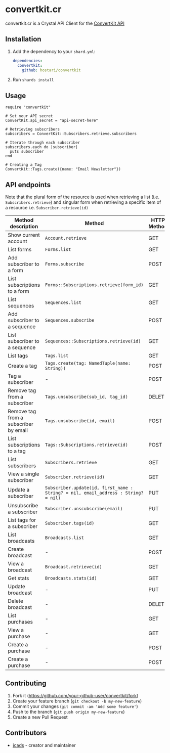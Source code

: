 # convertkit.cr

convertkit.cr is a Crystal API Client for the [ConvertKit API](https://developers.convertkit.com/)

## Installation

1. Add the dependency to your `shard.yml`:

   ```yaml
   dependencies:
     convertkit:
       github: hostari/convertkit
   ```

2. Run `shards install`

## Usage

```crystal
require "convertkit"

# Set your API secret
ConvertKit.api_secret = "api-secret-here"

# Retrieving subscribers
subscribers = ConvertKit::Subscribers.retrieve.subscribers

# Iterate through each subscriber
subscribers.each do |subscriber|
  puts subscriber
end

# Creating a Tag
ConvertKit::Tags.create({name: "Email Newsletter"})
```


## API endpoints

Note that the plural form of the resource is used when retrieving a list (i.e. `Subscribers.retrieve`) and singular form when retrieving a specific item of a resource i.e. `Subscriber.retrieve(id)`

| Method description | Method | HTTP Method | Path |
|----|---|---|---|
Show current account | `Account.retrieve` | GET | /v3/account
List forms | `Forms.list` | GET | /v3/forms
Add subscriber to a form | `Forms.subscribe` | POST | /v3/forms/:form_id/subscribe
List subscriptions to a form | `Forms::Subscriptions.retrieve(form_id)` | GET | /v3/forms/:form_id/subscriptions
List sequences | `Sequences.list` | GET | /v3/sequences
Add subscriber to a sequence | `Sequences.subscribe` | POST | /v3/sequences/:sequence_id/subscribe
List subscriber to a sequence | `Sequences::Subscriptions.retrieve(id)` | GET | /v3/sequences/:id/subscriptions
List tags | `Tags.list` | GET | /v3/tags
Create a tag | `Tags.create(tag: NamedTuple(name: String))` | POST | /v3/tags
Tag a subscriber | - | POST | /v3/tags/:id/subscribe
Remove tag from a subscriber | `Tags.unsubscribe(sub_id, tag_id)` | DELETE | /v3/subscribers/:subscriber_id/tags/:tag_id
Remove tag from a subscriber by email | `Tags.unsubscribe(id, email)` | POST | /v3/tags/:id/unsubscribe
List subscriptions to a tag | `Tags::Subscriptions.retrieve(id)` | POST | /v3/tags/:tag_id/unsubscribe
List subscribers | `Subscribers.retrieve` | GET | /v3/subscribers
View a single subscriber | `Subscriber.retrieve(id)` | GET | /v3/subscribers/:subscriber_id
Update a subscriber | `Subscriber.update(id, first_name : String? = nil, email_address : String? = nil)` | PUT | /v3/subscribers/:id
Unsubscribe a subscriber | `Subscriber.unscubscribe(email)` | PUT | /v3/unsubscribe
List tags for a subscriber | `Subscriber.tags(id)` | GET | /v3/subscribers/:id/tags
List broadcasts | `Broadcasts.list` | GET | /v3/broadcasts
Create broadcast | - | POST | /v3/broadcasts
View a broadcast | `Broadcast.retrieve(id)` | GET | /v3/broadcasts/:id
Get stats | `Broadcasts.stats(id)` | GET | /v3/broadcasts/:id/stats
Update broadcast | - | PUT | /v3/broadcasts/:id
Delete broadcast | - | DELETE | /v3/broadcasts/:id
List purchases | - | GET | /v3/purchases
View a purchase | - | GET | /v3/purchases/:id
Create a purchase | - | POST | /v3/purchases
Create a purchase | - | POST | /v3/purchases

## Contributing

1. Fork it (<https://github.com/your-github-user/convertkit/fork>)
2. Create your feature branch (`git checkout -b my-new-feature`)
3. Commit your changes (`git commit -am 'Add some feature'`)
4. Push to the branch (`git push origin my-new-feature`)
5. Create a new Pull Request

## Contributors

- [jcads](https://github.com/jcads) - creator and maintainer
